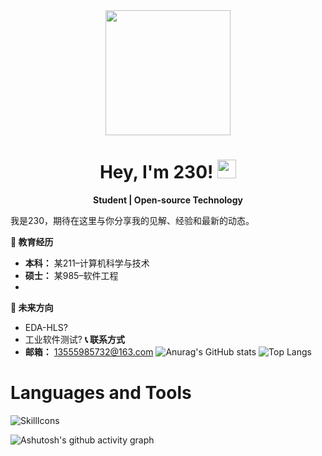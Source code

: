 <div id="header" align="center">
  <img src="https://media.giphy.com/media/du3J3cXyzhj75IOgvA/giphy.gif" width="200"/>
  
  <h1>
    Hey, I'm 230!
    <img src="https://media.giphy.com/media/hvRJCLFzcasrR4ia7z/giphy.gif" width="30px"/>
  </h1>
  <p align="center">
    <b>Student | Open-source Technology</b>
  </p>
</div>

我是230，期待在这里与你分享我的见解、经验和最新的动态。

**🚀 教育经历**
- **本科：** 某211–计算机科学与技术
- **硕士：** 某985–软件工程
- 
**🎯 未来方向**
- EDA-HLS?
- 工业软件测试?
**📞 联系方式**
- **邮箱：**   13555985732@163.com
![Anurag's GitHub stats](https://github-readme-stats.vercel.app/api?username=20040122)
![Top Langs](https://github-readme-stats.vercel.app/api/top-langs/?username=20040122)
# Languages and Tools

![SkillIcons](https://skillicons.dev/icons?i=js,html,css,mysql,ubuntu,linux,windows,php,java,c,cpp,vscode,idea,clion,cloudflare,github,git,apple,anaconda,cmake,gmail,lit,maven,netlify,latex,phpstorm,postman,pycharm,qt,sqlite,spring,selenium)

![Ashutosh's github activity graph](https://github-readme-activity-graph.vercel.app/graph?username=20040122&theme=github-compact)

